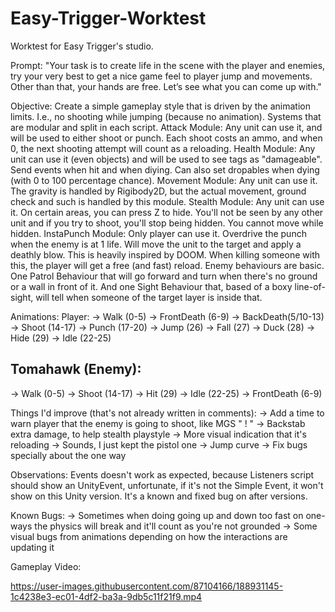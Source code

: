# Easy-Trigger-Worktest

Worktest for Easy Trigger's studio.

Prompt: 
"Your task is to create life in the scene with the player and enemies, try your very best to get a nice game feel to player jump and movements. Other than that, your hands are free. Let’s see what you can come up with."

Objective: 
Create a simple gameplay style that is driven by the animation limits. I.e., no shooting while jumping (because no animation).
Systems that are modular and split in each script.
Attack Module: Any unit can use it, and will be used to either shoot or punch. Each shoot costs an ammo, and when 0, the next shooting attempt will count as a reloading.
Health Module: Any unit can use it (even objects) and will be used to see tags as "damageable". Send events when hit and when diying. Can also set dropables when dying (with 0 to 100 percentage chance).
Movement Module: Any unit can use it. The gravity is handled by Rigibody2D, but the actual movement, ground check and such is handled by this module.
Stealth Module: Any unit can use it. On certain areas, you can press Z to hide. You'll not be seen by any other unit and if you try to shoot, you'll stop being hidden. You cannot move while hidden.
InstaPunch Module: Only player can use it. Overdrive the punch when the enemy is at 1 life. Will move the unit to the target and apply a deathly blow. This is heavily inspired by DOOM. When killing someone with this, the player will get a free (and fast) reload.
Enemy behaviours are basic. One Patrol Behaviour that will go forward and turn when there's no ground or a wall in front of it. And one Sight Behaviour that, based of a boxy line-of-sight, will tell when someone of the target layer is inside that.

Animations:
Player:
-> Walk (0-5)
-> FrontDeath (6-9)
-> BackDeath(5/10-13)
-> Shoot (14-17)
-> Punch (17-20)
-> Jump (26)
-> Fall (27)
-> Duck (28)
-> Hide (29)
-> Idle (22-25)

## Tomahawk (Enemy):
-> Walk (0-5)
-> Shoot (14-17)
-> Hit (29)
-> Idle (22-25)
-> FrontDeath (6-9)

Things I'd improve (that's not already written in comments):
-> Add a time to warn player that the enemy is going to shoot, like MGS " ! "
-> Backstab extra damage, to help stealth playstyle
-> More visual indication that it's reloading
-> Sounds, I just kept the pistol one
-> Jump curve
-> Fix bugs specially about the one way 

Observations:
Events doesn't work as expected, because Listeners script should show an UnityEvent, unfortunate, if it's not the Simple Event, it won't show on this Unity version. It's a known and fixed bug on after versions.

Known Bugs:
-> Sometimes when doing going up and down too fast on one-ways the physics will break and it'll count as you're not grounded
-> Some visual bugs from animations depending on how the interactions are updating it 

Gameplay Video:

https://user-images.githubusercontent.com/87104166/188931145-1c4238e3-ec01-4df2-ba3a-9db5c11f21f9.mp4



